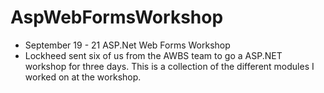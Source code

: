 # AspWebFormsWorkshop
* September 19 - 21 ASP.Net Web Forms Workshop
* Lockheed sent six of us from the AWBS team to go a ASP.NET workshop for three days. This is a collection of the different modules I worked on at the workshop.

